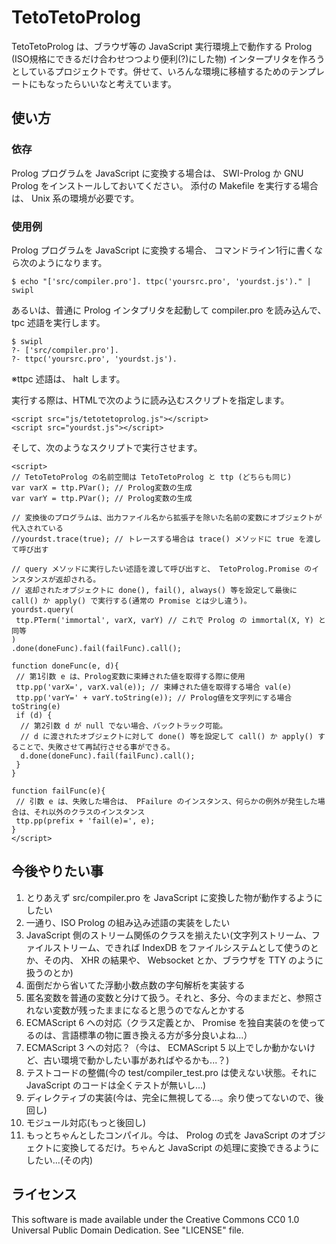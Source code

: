 TetoTetoProlog
==============

TetoTetoProlog は、ブラウザ等の JavaScript 実行環境上で動作する Prolog (ISO規格にできるだけ合わせつつより便利(?)にした物) インタープリタを作ろうとしているプロジェクトです。併せて、いろんな環境に移植するためのテンプレートにもなったらいいなと考えています。


使い方
------

### 依存 ###
Prolog プログラムを JavaScript に変換する場合は、
SWI-Prolog か GNU Prolog をインストールしておいてください。
添付の Makefile を実行する場合は、 Unix 系の環境が必要です。

### 使用例 ###
Prolog プログラムを JavaScript に変換する場合、
コマンドライン1行に書くなら次のようになります。

    $ echo "['src/compiler.pro']. ttpc('yoursrc.pro', 'yourdst.js')." | swipl

あるいは、普通に Prolog インタプリタを起動して compiler.pro を読み込んで、 tpc 述語を実行します。

    $ swipl
    ?- ['src/compiler.pro'].
    ?- ttpc('yoursrc.pro', 'yourdst.js').

※ttpc 述語は、 halt します。

実行する際は、HTMLで次のように読み込むスクリプトを指定します。

    <script src="js/tetotetoprolog.js"></script>
    <script src="yourdst.js"></script>

そして、次のようなスクリプトで実行させます。

    <script>
    // TetoTetoProlog の名前空間は TetoTetoProlog と ttp (どちらも同じ)
    var varX = ttp.PVar(); // Prolog変数の生成
    var varY = ttp.PVar(); // Prolog変数の生成

    // 変換後のプログラムは、出力ファイル名から拡張子を除いた名前の変数にオブジェクトが代入されている
    //yourdst.trace(true); // トレースする場合は trace() メソッドに true を渡して呼び出す

    // query メソッドに実行したい述語を渡して呼び出すと、 TetoProlog.Promise のインスタンスが返却される。
    // 返却されたオブジェクトに done(), fail(), always() 等を設定して最後に call() か apply() で実行する(通常の Promise とは少し違う)。
    yourdst.query(
     ttp.PTerm('immortal', varX, varY) // これで Prolog の immortal(X, Y) と同等
    )
    .done(doneFunc).fail(failFunc).call();
    
    function doneFunc(e, d){
     // 第1引数 e は、Prolog変数に束縛された値を取得する際に使用
     ttp.pp('varX=', varX.val(e)); // 束縛された値を取得する場合 val(e)
     ttp.pp('varY=' + varY.toString(e)); // Prolog値を文字列にする場合 toString(e)
     if (d) {
      // 第2引数 d が null でない場合、バックトラック可能。
      // d に渡されたオブジェクトに対して done() 等を設定して call() か apply() することで、失敗させて再試行させる事ができる。
      d.done(doneFunc).fail(failFunc).call();
     }
    }

    function failFunc(e){
     // 引数 e は、失敗した場合は、 PFailure のインスタンス、何らかの例外が発生した場合は、それ以外のクラスのインスタンス
     ttp.pp(prefix + 'fail(e)=', e);
    }
    </script>


今後やりたい事
-------------
1. とりあえず src/compiler.pro を JavaScript に変換した物が動作するようにしたい
2. 一通り、ISO Prolog の組み込み述語の実装をしたい
3. JavaScript 側のストリーム関係のクラスを揃えたい(文字列ストリーム、ファイルストリーム、できれば IndexDB をファイルシステムとして使うのとか、その内、 XHR の結果や、 Websocket とか、ブラウザを TTY のように扱うのとか)
4. 面倒だから省いてた浮動小数点数の字句解析を実装する
5. 匿名変数を普通の変数と分けて扱う。それと、多分、今のままだと、参照されない変数が残ったままになると思うのでなんとかする
6. ECMAScript 6 への対応（クラス定義とか、 Promise を独自実装のを使ってるのは、言語標準の物に置き換える方が多分良いよね...）
7. ECMAScript 3 への対応？（今は、 ECMAScript 5 以上でしか動かないけど、古い環境で動かしたい事があればやるかも...？)
8. テストコードの整備(今の test/compiler_test.pro は使えない状態。それに JavaScript のコードは全くテストが無いし...)
9. ディレクティブの実装(今は、完全に無視してる...。余り使ってないので、後回し)
10. モジュール対応(もっと後回し)
11. もっとちゃんとしたコンパイル。今は、 Prolog の式を JavaScript のオブジェクトに変換してるだけ。ちゃんと JavaScript の処理に変換できるようにしたい...(その内)


ライセンス
---------

This software is made available under the Creative Commons CC0 1.0 Universal Public Domain Dedication.
See "LICENSE" file.

